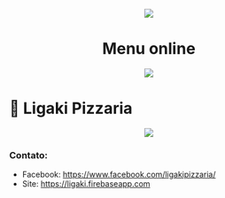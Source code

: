 <p align="center">
  <img src="https://media.giphy.com/media/Jd7xWCnE6j6KY/giphy.gif"/>
  <h1 align="center"> Menu online </h1>
</p>

<p align="center">
  <img src="https://forthebadge.com/images/badges/uses-html.svg"/>
</p>


# :pizza: Ligaki Pizzaria
<p align="center">
  <img src="https://ligaki.firebaseapp.com/img/logo/logo.png"/>
</p>

 
### Contato:
* Facebook: https://www.facebook.com/ligakipizzaria/
* Site: https://ligaki.firebaseapp.com



